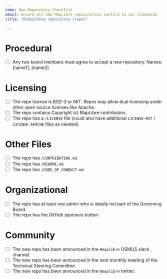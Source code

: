 ```yaml
---
name: New Repository Checklist
about: Ensure all new MapLibre repositories confirm to our standards
title: "Onboarding repository [repo]"

---
```


# Procedural
- [ ] Any two board members must agree to accept a new repository. Names: [name1], [name2]

# Licensing
- [ ] The repo license is BSD-3 or MIT.  Repos may allow dual-licensing under other open source licenses like Apache.
- [ ] The repo contains Copyright (c) <year> MapLibre contributors.
- [ ] The repo has a `/LICENSE` file (could also have additional `LICENSE-MIT` / `LICENSE-APACHE` files as needed).

# Other Files
- [ ] The repo has `/CONTRIBUTING.md`
- [ ] The repo has `/README.md`
- [ ] The repo has `/CODE_OF_CONDUCT.md`

# Organizational
- [ ] The repo has at least one admin who is ideally not part of the Governing Board.
- [ ] The repo has the GitHub sponsors button.
  
# Community
- [ ] The new repo has been announced in the `#maplibre` OSMUS slack channel.
- [ ] The new repo has been announced in the next monthly meeting of the Technical Steering Committee.
- [ ] The new repo has been announced in the `@maplibre` twitter.
